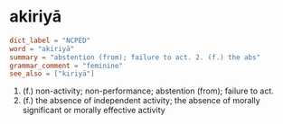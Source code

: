# akiriyā

``` toml
dict_label = "NCPED"
word = "akiriyā"
summary = "abstention (from); failure to act. 2. (f.) the abs"
grammar_comment = "feminine"
see_also = ["kiriyā"]
```

1. (f.) non\-activity; non\-performance; abstention (from); failure to act.
2. (f.) the absence of independent activity; the absence of morally significant or morally effective activity

